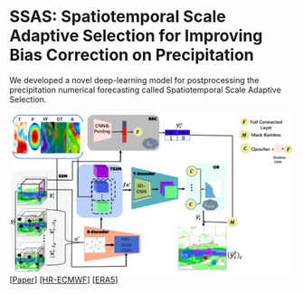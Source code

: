 # SSAS: Spatiotemporal Scale Adaptive Selection for Improving Bias Correction on Precipitation
  We developed a novel deep-learning model for postprocessing the precipitation numerical forecasting called Spatiotemporal Scale Adaptive Selection.

![image](./docs/framework.png)
[[Paper](https://xxx.org/pdf/xx.xxx.pdf)]
[[HR-ECMWF](https://xxx.github.io/xxx/)]
[[ERA5](https://xxx.github.io/xxx/)]

